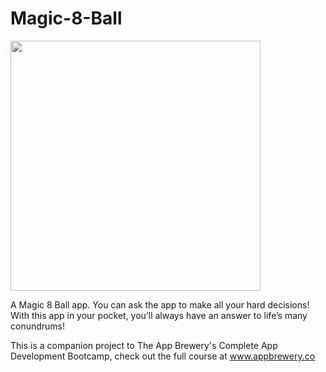 # Magic-8-Ball

<img src="screenshot.png" width=400>


A Magic 8 Ball app. You can ask the app to make all your hard decisions! With this app in your pocket, you’ll always have an answer to life’s many conundrums!

This is a companion project to The App Brewery's Complete App Development Bootcamp, check out the full course at www.appbrewery.co
